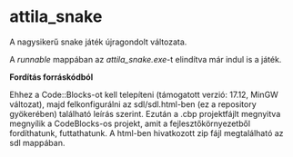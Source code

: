 # attila_snake
A nagysikerű snake játék újragondolt változata.

A *runnable* mappában az *attila_snake.exe*-t elindítva már indul is a játék.

**Fordítás forráskódból**

Ehhez a Code::Blocks-ot kell telepíteni (támogatott verzió: 17.12, MinGW változat), majd felkonfigurálni az sdl/sdl.html-ben (ez a repository gyökerében) található leírás szerint. Ezután a .cbp projektfájlt megnyitva megnyílik a CodeBlocks-os projekt, amit a fejlesztőkörnyezetből fordíthatunk, futtathatunk.
A html-ben hivatkozott zip fájl megtalálható az sdl mappában.
